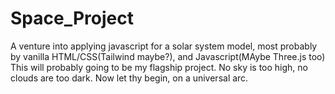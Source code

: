 # Space_Project
A venture into applying javascript for a solar system model, most probably by vanilla HTML/CSS(Tailwind maybe?), and Javascript(MAybe Three.js too)
This will probably going to be my flagship project.
No sky is too high, no clouds are too dark.
Now let thy begin, on a universal arc.

